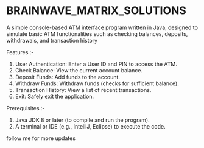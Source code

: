 # BRAINWAVE_MATRIX_SOLUTIONS

A simple console-based ATM interface program written in Java, designed to simulate basic ATM functionalities such as checking balances, deposits, withdrawals, and transaction history

Features :-
1) User Authentication: Enter a User ID and PIN to access the ATM.
2) Check Balance: View the current account balance.
3) Deposit Funds: Add funds to the account.
4) Withdraw Funds: Withdraw funds (checks for sufficient balance).
5) Transaction History: View a list of recent transactions.
6) Exit: Safely exit the application.

Prerequisites :-
1) Java JDK 8 or later (to compile and run the program).
2) A terminal or IDE (e.g., IntelliJ, Eclipse) to execute the code.


follow me for more updates 
